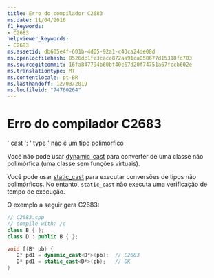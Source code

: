 ```yaml
---
title: Erro do compilador C2683
ms.date: 11/04/2016
f1_keywords:
- C2683
helpviewer_keywords:
- C2683
ms.assetid: db605e4f-601b-4d05-92a1-c43ca24de08d
ms.openlocfilehash: 8526dc1fe3cacc872aa91ca058677d15318fd703
ms.sourcegitcommit: 16fa847794b60bf40c67d20f74751a67fccb602e
ms.translationtype: MT
ms.contentlocale: pt-BR
ms.lasthandoff: 12/03/2019
ms.locfileid: "74760264"
---
```

# <a name="compiler-error-c2683"></a>Erro do compilador C2683

' cast ': ' type ' não é um tipo polimórfico

Você não pode usar [dynamic_cast](../../cpp/dynamic-cast-operator.md) para converter de uma classe não polimórfica (uma classe sem funções virtuais).

Você pode usar [static_cast](../../cpp/static-cast-operator.md) para executar conversões de tipos não polimórficos. No entanto, `static_cast` não executa uma verificação de tempo de execução.

O exemplo a seguir gera C2683:

```cpp
// C2683.cpp
// compile with: /c
class B { };
class D : public B { };

void f(B* pb) {
   D* pd1 = dynamic_cast<D*>(pb);  // C2683
   D* pd1 = static_cast<D*>(pb);   // OK
}
```

